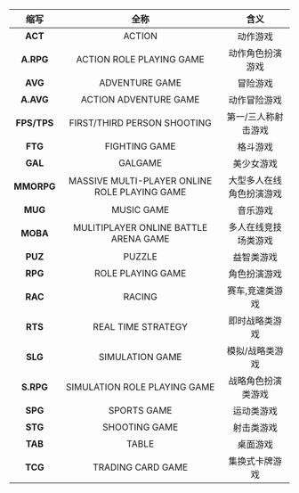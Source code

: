 | 缩写 |全称| 含义 |
|:---:|:---:|:---:|
| **ACT**|ACTION| 动作游戏|
| **A.RPG**|ACTION ROLE PLAYING GAME| 动作角色扮演游戏|
| **AVG**|ADVENTURE GAME| 冒险游戏|
| **A.AVG**|ACTION ADVENTURE GAME| 动作冒险游戏|
| **FPS/TPS** |FIRST/THIRD PERSON SHOOTING| 第一/三人称射击游戏 |
| **FTG** |FIGHTING GAME| 格斗游戏|
| **GAL** | GALGAME |美少女游戏|
| **MMORPG**|MASSIVE MULTI-PLAYER ONLINE ROLE PLAYING GAME| 大型多人在线角色扮演游戏|
| **MUG**|MUSIC GAME| 音乐游戏|
| **MOBA**|MULITIPLAYER ONLINE BATTLE ARENA GAME|多人在线竞技场类游戏|
| **PUZ**|PUZZLE|益智类游戏|
| **RPG**|ROLE PLAYING GAME| 角色扮演游戏|
| **RAC** |RACING|赛车,竞速类游戏|
| **RTS** |REAL TIME STRATEGY|即时战略类游戏|
| **SLG** |SIMULATION GAME|模拟/战略类游戏|
| **S.RPG**|SIMULATION ROLE PLAYING GAME |战略角色扮演类游戏|
| **SPG**|SPORTS GAME |运动类游戏|
| **STG**|SHOOTING GAME |射击类游戏|
| **TAB**|TABLE |桌面游戏|
| **TCG**|TRADING CARD GAME|集换式卡牌游戏|
